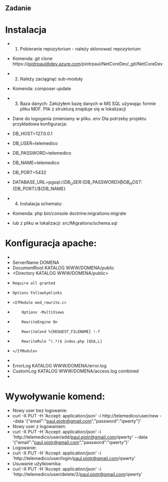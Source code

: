 ## Zadanie

# Instalacja

 - 1) Pobieranie repozytorium - należy sklonować repozytorium
 - Komenda: git clone https://piotrpaul@dev.azure.com/piotrpaul/NetCoreDev/_git/NetCoreDev
 - 2) Należy zaciągnąć sub-moduły
 - Komenda: composer update
 - 3) Baza danych: Założyłem bazę danych w MS SQL używając formie pliku MDF. Plik z strukturą znajduje się w lokalizacji 

 - Dane do logogania zmieniamy w pliku .env Dla potrzeby projektu przykładowa konfiguracja: 

- DB_HOST=127.0.0.1
- DB_USER=telemedico
- DB_PASSWORD=telemedico
- DB_NAME=telemedico
- DB_PORT=5432

- DATABASE_URL=pgsql://${DB_USER}:${DB_PASSWORD}@${DB_HOST}:${DB_PORT}/${DB_NAME}

 - 4) Instalacja schematu:
 - Komenda: php bin/console doctrine:migrations:migrate
 - lub z pliku w lokalizacji: src/Migrations/schema.sql

 # Konfiguracja apache:

- <VirtualHost DOMENA:80>
- ServerName DOMENA
- DocumentRoot KATALOG WWW/DOMENA/public
- <Directory KATALOG WWW/DOMENA/public>
-     Require all granted
-     Options FollowSymlinks
-     <IfModule mod_rewrite.c>
-         Options -MultiViews
-         RewriteEngine On
-         RewriteCond %{REQUEST_FILENAME} !-f
-         RewriteRule ^(.*)$ index.php [QSA,L]
-     </IfModule>
- </Directory>
- ErrorLog KATALOG WWW/DOMENA/error.log
- CustomLog KATALOG WWW/DOMENA/access.log combined
- </VirtualHost>

 # Wywoływanie komend:

  - Nowy user bez logowanie:
  - curl -X PUT -H 'Accept: application/json' -i http://telemedico/user/new --data '{"email":"paul.piotr@gmail.com","password":"qwerty"}'
  - Nowy user z logowaniem:
  - curl -X PUT -H 'Accept: application/json' -i 'http://telemedico/user/add/paul.piotr@gmail.com/qwerty' --data '{"email":"paul.piotr@gmail.com","password":"qwerty"}'
  - Logowanie:
  - curl -X PUT -H 'Accept: application/json' -i 'http://telemedico/user/login/paul.piotr@gmail.com/qwerty'
  - Usuwanie użytkownika:
  - curl -X PUT -H 'Accept: application/json' -i 'http://telemedico/user/delete/2/paul.piotr@gmail.com/qwerty'
